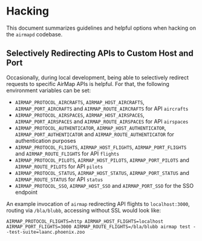 # Hacking

This document summarizes guidelines and helpful options when hacking on the `airmapd` codebase.

## Selectively Redirecting APIs to Custom Host and Port

Occasionally, during local development, being able to selectively redirect requests to specific AirMap APIs is helpful.
For that, the following environment variables can be set:

 * `AIRMAP_PROTOCOL_AIRCRAFTS`, `AIRMAP_HOST_AIRCRAFTS`, `AIRMAP_PORT_AIRCRAFTS` and `AIRMAP_ROUTE_AIRCRAFTS` for API `aircrafts`
 * `AIRMAP_PROTOCOL_AIRSPACES`, `AIRMAP_HOST_AIRSPACES`, `AIRMAP_PORT_AIRSPACES` and `AIRMAP_ROUTE_AIRSPACES` for API `airspaces`
 * `AIRMAP_PROTOCOL_AUTHENTICATOR`, `AIRMAP_HOST_AUTHENTICATOR`, `AIRMAP_PORT_AUTHENTICATOR` and `AIRMAP_ROUTE_AUTHENTICATOR` for authentication purposes
 * `AIRMAP_PROTOCOL_FLIGHTS`, `AIRMAP_HOST_FLIGHTS`, `AIRMAP_PORT_FLIGHTS` and `AIRMAP_ROUTE_FLIGHTS` for API `flights`
 * `AIRMAP_PROTOCOL_PILOTS`, `AIRMAP_HOST_PILOTS`, `AIRMAP_PORT_PILOTS` and `AIRMAP_ROUTE_PILOTS` for API `pilots`
 * `AIRMAP_PROTOCOL_STATUS`, `AIRMAP_HOST_STATUS`, `AIRMAP_PORT_STATUS` and `AIRMAP_ROUTE_STATUS` for API `status`
 * `AIRMAP_PROTOCOL_SSO`, `AIRMAP_HOST_SSO` and `AIRMAP_PORT_SSO` for the SSO endpoint

An example invocation of `airmap` redirecting API flights to `localhost:3000`, routing via `/bla/blubb`, accessing without SSL would look like:
```
AIRMAP_PROTOCOL_FLIGHTS=http AIRMAP_HOST_FLIGHTS=localhost AIRMAP_PORT_FLIGHTS=3000 AIRMAP_ROUTE_FLIGHTS=/bla/blubb airmap test --test-suite=laanc.phoenix.zoo
```

